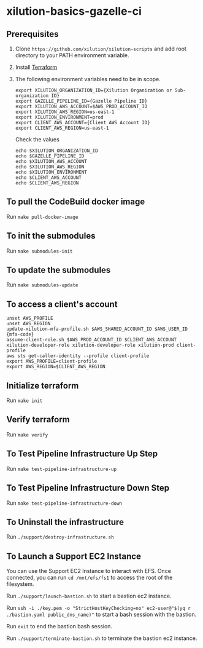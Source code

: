 # xilution-basics-gazelle-ci

## Prerequisites

1. Clone `https://github.com/xilution/xilution-scripts` and add root directory to your PATH environment variable.
1. Install [Terraform](https://www.terraform.io/)
1. The following environment variables need to be in scope.
    ```
    export XILUTION_ORGANIZATION_ID={Xilution Organization or Sub-organization ID}
    export GAZELLE_PIPELINE_ID={Gazelle Pipeline ID}
    export XILUTION_AWS_ACCOUNT=$AWS_PROD_ACCOUNT_ID
    export XILUTION_AWS_REGION=us-east-1
    export XILUTION_ENVIRONMENT=prod
    export CLIENT_AWS_ACCOUNT={Client AWS Account ID}
    export CLIENT_AWS_REGION=us-east-1
    
    ```

    Check the values
    ```
    echo $XILUTION_ORGANIZATION_ID
    echo $GAZELLE_PIPELINE_ID
    echo $XILUTION_AWS_ACCOUNT
    echo $XILUTION_AWS_REGION
    echo $XILUTION_ENVIRONMENT
    echo $CLIENT_AWS_ACCOUNT
    echo $CLIENT_AWS_REGION
    
    ```

## To pull the CodeBuild docker image

Run `make pull-docker-image`

## To init the submodules

Run `make submodules-init`

## To update the submodules

Run `make submodules-update`

## To access a client's account

```
unset AWS_PROFILE
unset AWS_REGION
update-xilution-mfa-profile.sh $AWS_SHARED_ACCOUNT_ID $AWS_USER_ID {mfa-code}
assume-client-role.sh $AWS_PROD_ACCOUNT_ID $CLIENT_AWS_ACCOUNT xilution-developer-role xilution-developer-role xilution-prod client-profile
aws sts get-caller-identity --profile client-profile
export AWS_PROFILE=client-profile
export AWS_REGION=$CLIENT_AWS_REGION

```

## Initialize terraform

Run `make init`

## Verify terraform

Run `make verify`

## To Test Pipeline Infrastructure Up Step

Run `make test-pipeline-infrastructure-up`

## To Test Pipeline Infrastructure Down Step

Run `make test-pipeline-infrastructure-down`

## To Uninstall the infrastructure

Run `./support/destroy-infrastructure.sh`

## To Launch a Support EC2 Instance

You can use the Support EC2 Instance to interact with EFS.
Once connected, you can run `cd /mnt/efs/fs1` to access the root of the filesystem.

Run `./support/launch-bastion.sh` to start a bastion ec2 instance.

Run `ssh -i ./key.pem -o "StrictHostKeyChecking=no" ec2-user@"$(yq r ./bastion.yaml public_dns_name)"` to start a bash session with the bastion.

Run `exit` to end the bastion bash session.

Run `./support/terminate-bastion.sh` to terminate the bastion ec2 instance.
